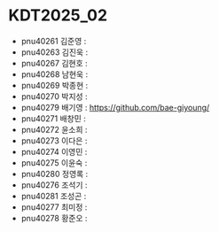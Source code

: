 # KDT2025_02
+ pnu40261	김준영 : 
+ pnu40263	김진욱 :
+ pnu40267	김현호 :
+ pnu40268	남현욱 :
+ pnu40269	박종현 :
+ pnu40270	박지성 :
+ pnu40279	배기영 : https://github.com/bae-giyoung/
+ pnu40271	배창민 :
+ pnu40272	윤소희 :
+ pnu40273	이다은 :
+ pnu40274	이영민 :
+ pnu40275	이윤숙 :
+ pnu40280	정영록 :
+ pnu40276	조석기 :
+ pnu40281	조성곤 :
+ pnu40277	최미정 :
+ pnu40278	황준오 : 
